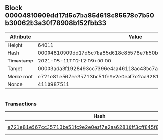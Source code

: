 ## Block 00004810909dd17d5c7ba85d618c85578e7b50b30062b3a30f78908b152fbb33

Attribute | Value
--- | ---
Height | 64011
Hash | 00004810909dd17d5c7ba85d618c85578e7b50b30062b3a30f78908b152fbb33
Timestamp | 2021-05-11T02:12:09+00:00
Target | 00033ada3f1928493cc7396e4aa46113ac43bc7ac52aab5d08e3934913716f64
Merke root | e721e81e567cc35713be51fc9e2e0eaf7e2aa62810ff3cff845f80ecf2114189
Nonce | 4110987511

```

```

### Transactions

Hash | Amount
--- | ---
[e721e81e567cc35713be51fc9e2e0eaf7e2aa62810ff3cff845f80ecf2114189](e721e81e567cc35713be51fc9e2e0eaf7e2aa62810ff3cff845f80ecf2114189.md) | 10.00000000 SKEPTI 
